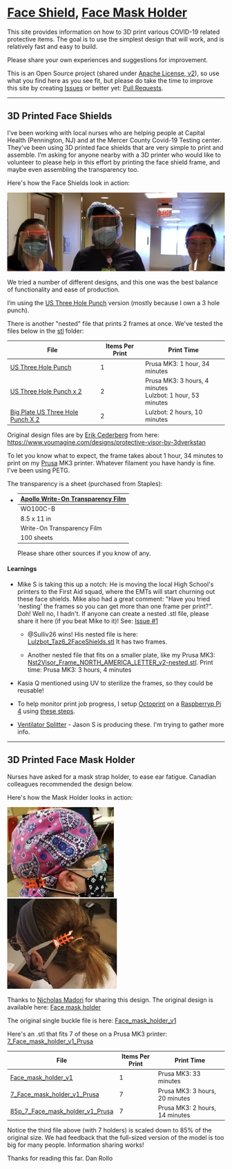 [Face Shield](#3d-printed-face-shields), [Face Mask Holder](#3d-printed-face-mask-holder) 
=========================

This site provides information on how to 3D print various COVID-19 related protective items.
The goal is to use the simplest design that will work, and is relatively fast and easy to build.

Please share your own experiences and suggestions for improvement. 

This is an Open Source project (shared under [Apache License, v2](LICENSE.txt)), so use what 
you find here as you see fit, but please do take the time to improve this site by creating 
[Issues](https://github.com/bha-github-organization/trip-d-print/issues) or better yet: [Pull Requests](https://github.com/bha-github-organization/trip-d-print/pulls). 

---------

3D Printed Face Shields
-----------------------

I’ve been working with local nurses who are helping people at Capital Health (Pennington, NJ) and at the Mercer County Covid-19
Testing center. They’ve been using 3D printed face shields that are very simple to print and assemble.
I’m asking for anyone nearby with a 3D printer who would like to volunteer to please help in this effort 
by printing the face shield frame, and maybe even assembling the transparency too. 

Here's how the Face Shields look in action:

![nurses-with-shields](images/3Nurses-FaceShield.png)

We tried a number of different designs, and this one was the best balance of functionality and ease of production.

I’m using the [US Three Hole Punch](stl/face-shield/Visor_Frame_NORTH_AMERICA_LETTER_v2.stl) version (mostly because I own a 3 hole punch).

There is another "nested" file that prints 2 frames at once. We've tested the files below in the [stl](./stl) folder:

  | File | Items Per Print | Print Time |
  |------|-----------------|------------|
  | [US Three Hole Punch](stl/face-shield/Visor_Frame_NORTH_AMERICA_LETTER_v2.stl) | 1 | Prusa MK3: 1 hour, 34 minutes |
  | [US Three Hole Punch x 2](stl/face-shield/Nst2Visor_Frame_NORTH_AMERICA_LETTER_v2-nested.stl) | 2 | Prusa MK3: 3 hours, 4 minutes<br>Lulzbot: 1 hour, 53 minutes |
  | [Big Plate US Three Hole Punch X 2](stl/face-shield/Lulzbot_Taz6_2FaceShields.stl) | 2 | Lulzbot: 2 hours, 10 minutes |

Original design files are by [Erik Cederberg](https://www.youmagine.com/erikcederb) from here: https://www.youmagine.com/designs/protective-visor-by-3dverkstan

To let you know what to expect, the frame takes about 1 hour, 34 minutes to print on my 
[Prusa](https://www.prusa3d.com) MK3 printer.
Whatever filament you have handy is fine. I've been using PETG.

The transparency is a sheet (purchased from Staples):
 
* | [Apollo Write-On Transparency Film](https://www.staples.com/Apollo-Write-On-Transparency-Film-Clear-8-1-2-W-x-11-H-100-Box/product_829333) |
  |----------|
  | WO100C-B |
  | 8.5 x 11 in |
  | Write-On Transparency Film |
  | 100 sheets |

  Please share other sources if you know of any.

#### Learnings


* Mike S is taking this up a notch: He is moving the local High School's printers to the
First Aid squad, where the EMTs will start churning out these face shields. Mike also had a great comment: 
"Have you tried 'nesting' the frames so you can get more than one frame per print?". Doh! Well no, I hadn't.
If anyone can create a nested .stl file, please share it here (if you beat Mike to it)! See: [Issue #1](https://github.com/bha-github-organization/trip-d-print/issues/1)
 
  - @Sulliv26 wins! His nested file is here: [Lulzbot_Taz6_2FaceShields.stl](stl/face-shield/Lulzbot_Taz6_2FaceShields.stl) It 
    has two frames. 
    
  - Another nested file that fits on a smaller plate, like my Prusa MK3: [Nst2Visor_Frame_NORTH_AMERICA_LETTER_v2-nested.stl](stl/face-shield/Nst2Visor_Frame_NORTH_AMERICA_LETTER_v2-nested.stl).
    Print time: Prusa MK3: 3 hours, 4 minutes

* Kasia Q mentioned using UV to sterilize the frames, so they could be reusable!

* To help monitor print job progress, I setup [Octoprint](https://octoprint.org) on a [Raspberryp Pi 4](https://www.raspberrypi.org)
 using [these steps](https://community.octoprint.org/t/setting-up-octoprint-on-a-raspberry-pi-running-raspbian/2337).

* [Ventilator Splitter](http://ventsplitter.org) - Jason S is producing these. I'm trying to gather more info.

---------

3D Printed Face Mask Holder
---------------------------
Nurses have asked for a mask strap holder, to ease ear fatigue. Canadian colleagues recommended the design below. 

Here's how the Mask Holder looks in action:

![nurse-with-holder](images/MaskHolderUsage.png) ![nurse-with-holder-back](images/MaskHolderBack.png)

Thanks to [Nicholas Madori](https://www.thingiverse.com/namadori/about) for sharing this design.
The original design is available here:  [Face mask holder](https://www.thingiverse.com/thing:4218199/files)

The original single buckle file is here: [Face_mask_holder_v1](stl/mask-holder-buckle/Face_mask_holder_v1.stl)

Here's an .stl that fits 7 of these on a Prusa MK3 printer: [7_Face_mask_holder_v1_Prusa](stl/mask-holder-buckle/7_Face_mask_holder_v1_Prusa.stl)

  | File | Items Per Print | Print Time |
  |------|-----------------|------------|
  | [Face_mask_holder_v1](stl/mask-holder-buckle/Face_mask_holder_v1.stl) | 1 | Prusa MK3: 33 minutes |
  | [7_Face_mask_holder_v1_Prusa](stl/mask-holder-buckle/7_Face_mask_holder_v1_Prusa.stl) | 7 | Prusa MK3: 3 hours, 20 minutes |
  | [85p_7_Face_mask_holder_v1_Prusa](stl/mask-holder-buckle/85p_7_Face_mask_holder_v1_Prusa.stl) | 7 | Prusa MK3: 2 hours, 14 minutes |
    
Notice the third file above (with 7 holders) is scaled down to 85% of the original size. We had feedback that the 
full-sized version of the model is too big for many people. Information sharing works!    
    
Thanks for reading this far.
Dan Rollo
